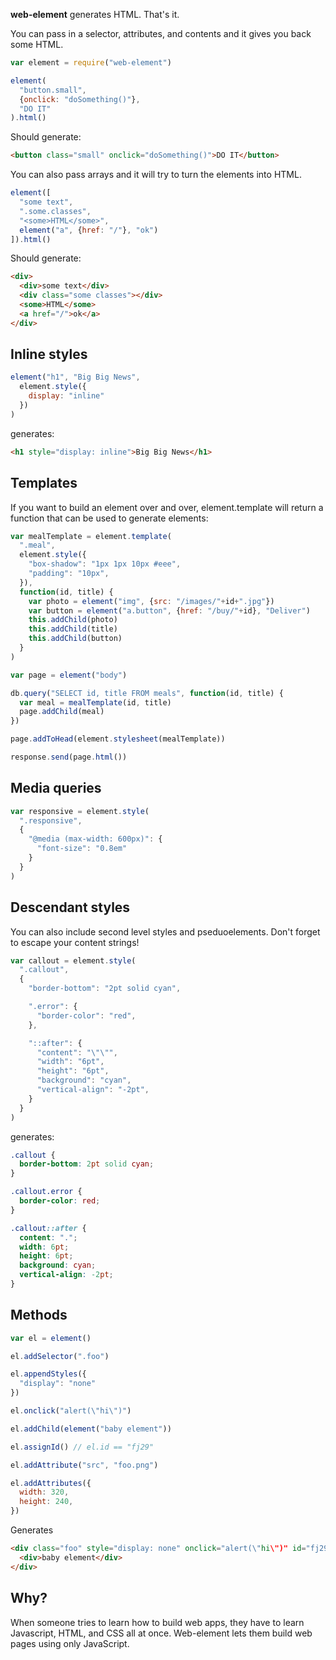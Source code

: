 **web-element** generates HTML. That's it.

You can pass in a selector, attributes, and contents and it gives you back some HTML.

```javascript
var element = require("web-element")

element(
  "button.small", 
  {onclick: "doSomething()"},
  "DO IT"
).html()
```

Should generate:

```html
<button class="small" onclick="doSomething()">DO IT</button>
```

You can also pass arrays and it will try to turn the elements into HTML.

```javascript
element([
  "some text",
  ".some.classes",
  "<some>HTML</some>",
  element("a", {href: "/"}, "ok")
]).html()
```

Should generate:

```html
<div>
  <div>some text</div>
  <div class="some classes"></div>
  <some>HTML</some>
  <a href="/">ok</a>
</div>
```

## Inline styles

```javascript
element("h1", "Big Big News",
  element.style({
    display: "inline"
  })
)
```

generates:

```html
<h1 style="display: inline">Big Big News</h1>
```

## Templates

If you want to build an element over and over, element.template will return a function that can be used to generate elements:

```javascript
var mealTemplate = element.template(
  ".meal",
  element.style({
    "box-shadow": "1px 1px 10px #eee",
    "padding": "10px",
  }),
  function(id, title) {
    var photo = element("img", {src: "/images/"+id+".jpg"})
    var button = element("a.button", {href: "/buy/"+id}, "Deliver")
    this.addChild(photo)
    this.addChild(title)
    this.addChild(button)
  }
)

var page = element("body")

db.query("SELECT id, title FROM meals", function(id, title) {
  var meal = mealTemplate(id, title)
  page.addChild(meal)
})

page.addToHead(element.stylesheet(mealTemplate))

response.send(page.html())
```

## Media queries

```javascript
var responsive = element.style(
  ".responsive",
  {
    "@media (max-width: 600px)": {
      "font-size": "0.8em"
    }
  }
)
```

## Descendant styles

You can also include second level styles and pseduoelements. Don't forget to escape your content strings!

```javascript
var callout = element.style(
  ".callout",
  {
    "border-bottom": "2pt solid cyan",

    ".error": {
      "border-color": "red",
    },

    "::after": {
      "content": "\"\"",
      "width": "6pt",
      "height": "6pt",
      "background": "cyan",
      "vertical-align": "-2pt",
    }
  }
)
```

generates:

```css
.callout {
  border-bottom: 2pt solid cyan;
}

.callout.error {
  border-color: red;
}

.callout::after {
  content: ".";
  width: 6pt;
  height: 6pt;
  background: cyan;
  vertical-align: -2pt;
}
```

## Methods

```javascript
var el = element()

el.addSelector(".foo")

el.appendStyles({
  "display": "none"
})

el.onclick("alert(\"hi\")")

el.addChild(element("baby element"))

el.assignId() // el.id == "fj29"

el.addAttribute("src", "foo.png")

el.addAttributes({
  width: 320,
  height: 240,
})
```

Generates

```html
<div class="foo" style="display: none" onclick="alert(\"hi\")" id="fj29">
  <div>baby element</div>
</div>
```

## Why?

When someone tries to learn how to build web apps, they have to learn Javascript, HTML, and CSS all at once. Web-element lets them build web pages using only JavaScript.
